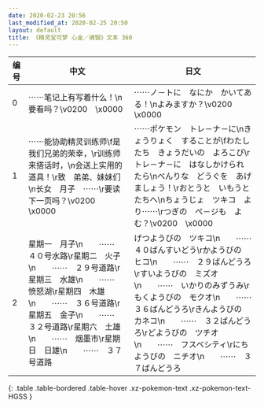 ```yaml
---
date: 2020-02-23 20:56
last_modified_at: 2020-02-25 20:50
layout: default
title: 《精灵宝可梦 心金／魂银》文本 360
---
```

| 编号 | 中文 | 日文 |
| ---- | ---- | ---- |
| 0 | ⋯⋯笔记上有写着什么！\n要看吗？\v0200　\x0000 | ⋯⋯ノ－トに　なにか　かいてある！\nよみますか？\v0200　\x0000 |
| 1 | ⋯⋯能协助精灵训练师\f是我们兄弟的荣幸，\r训练师来搭话时，\n会送上实用的道具！\r致　弟弟、妹妹们\n长女　月子　⋯⋯\r要读下一页吗？\v0200　\x0000 | ⋯⋯ポケモン　トレ－ナ－に\nきょうりょく　することが\fわたしたち　きょうだいの　よろこび\rトレ－ナ－に　はなしかけられたら\nべんりな　どうぐを　あげましょう！\rおとうと　いもうと　たちへ\nちょうじょ　ツキコ　より⋯⋯\rつぎの　ペ－ジも　よむ？\v0200　\x0000 |
| 2 | 星期一　月子\n　　⋯⋯　４０号水路\r星期二　火子\n　　⋯⋯　２９号道路\r星期三　水雄\n　　⋯⋯　愤怒湖\r星期四　木雄\n　　⋯⋯　３６号道路\r星期五　金子\n　　⋯⋯　３２号道路\r星期六　土雄\n　　⋯⋯　烟墨市\r星期日　日雄\n　　⋯⋯　３７号道路 | げつようびの　ツキコ\n　　⋯⋯　４０ばんすいどう\rかようびの　ヒコ\n　　⋯⋯　２９ばんどうろ\rすいようびの　ミズオ\n　　⋯⋯　いかりのみずうみ\rもくようびの　モクオ\n　　⋯⋯　３６ばんどうろ\rきんようびの　カネコ\n　　⋯⋯　３２ばんどうろ\rどようびの　ツチオ\n　　⋯⋯　フスベシティ\rにちようびの　ニチオ\n　　⋯⋯　３７ばんどうろ |
{: .table .table-bordered .table-hover .xz-pokemon-text .xz-pokemon-text-HGSS }